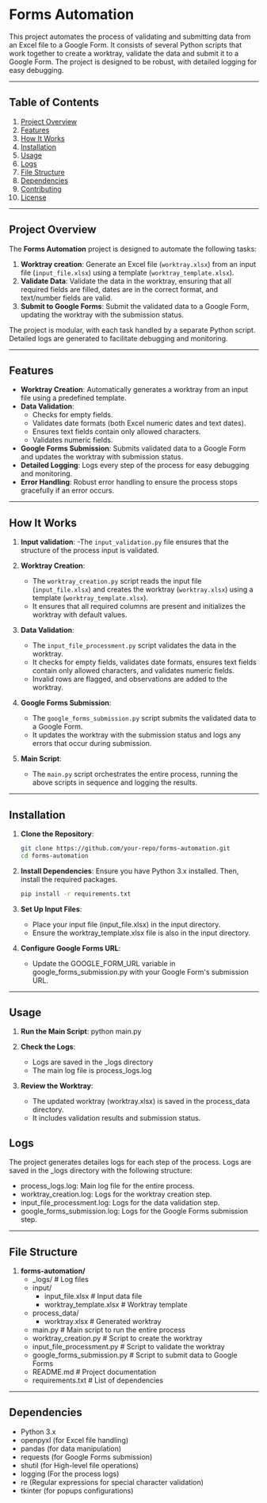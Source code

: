 # Forms Automation

This project automates the process of validating and submitting data from an Excel file to a Google Form. It consists of several Python scripts that work together to create a worktray, validate the data and submit it to a Google Form. The project is designed to be robust, with detailed logging for easy debugging.

---

## Table of Contents

1. [Project Overview](#project-overview)
2. [Features](#features)
3. [How It Works](#how-it-works)
4. [Installation](#installation)
5. [Usage](#usage)
6. [Logs](#logs)
7. [File Structure](#file-structure)
8. [Dependencies](#dependencies)
9. [Contributing](#contributing)
10. [License](#license)

---

## Project Overview

The **Forms Automation** project is designed to automate the following tasks:
1. **Worktray creation**: Generate an Excel file (`worktray.xlsx`) from an input file (`input_file.xlsx`) using a template (`worktray_template.xlsx`).
2. **Validate Data**: Validate the data in the worktray, ensuring that all required fields are filled, dates are in the correct format, and text/number fields are valid.
3. **Submit to Google Forms**: Submit the validated data to a Google Form, updating the worktray with the submission status.

The project is modular, with each task handled by a separate Python script. Detailed logs are generated to facilitate debugging and monitoring.

---

## Features

- **Worktray Creation**: Automatically generates a worktray from an input file using a predefined template.
- **Data Validation**:
  - Checks for empty fields.
  - Validates date formats (both Excel numeric dates and text dates).
  - Ensures text fields contain only allowed characters.
  - Validates numeric fields.
- **Google Forms Submission**: Submits validated data to a Google Form and updates the worktray with submission status.
- **Detailed Logging**: Logs every step of the process for easy debugging and monitoring.
- **Error Handling**: Robust error handling to ensure the process stops gracefully if an error occurs.

---

## How It Works

1. **Input validation**:
   -The `input_validation.py` file ensures that the structure of the process input is validated.

2. **Worktray Creation**:
   - The `worktray_creation.py` script reads the input file (`input_file.xlsx`) and creates the worktray (`worktray.xlsx`) using a template (`worktray_template.xlsx`).
   - It ensures that all required columns are present and initializes the worktray with default values.

3. **Data Validation**:
   - The `input_file_processment.py` script validates the data in the worktray.
   - It checks for empty fields, validates date formats, ensures text fields contain only allowed characters, and validates numeric fields.
   - Invalid rows are flagged, and observations are added to the worktray.

4. **Google Forms Submission**:
   - The `google_forms_submission.py` script submits the validated data to a Google Form.
   - It updates the worktray with the submission status and logs any errors that occur during submission.

5. **Main Script**:
   - The `main.py` script orchestrates the entire process, running the above scripts in sequence and logging the results.

---

## Installation

1. **Clone the Repository**:
   ```bash
   git clone https://github.com/your-repo/forms-automation.git
   cd forms-automation

2. **Install Dependencies**:
   Ensure you have Python 3.x installed. Then, install the required packages.
   ```bash
   pip install -r requirements.txt

3. **Set Up Input Files**:
   - Place your input file (input_file.xlsx) in the input directory.
   - Ensure the worktray_template.xlsx file is also in the input directory.

4. **Configure Google Forms URL**:
    - Update the GOOGLE_FORM_URL variable in google_forms_submission.py with your Google Form's submission URL.

---

## Usage

1. **Run the Main Script**:
python main.py

2. **Check the Logs**:
    - Logs are saved in the _logs directory
    - The main log file is process_logs.log

3. **Review the Worktray**:
    - The updated worktray (worktray.xlsx) is saved in the process_data directory.
    - It includes validation results and submission status.

## Logs

The project generates detailes logs for each step of the process. Logs are saved in the _logs directory with the following structure:
   - process_logs.log: Main log file for the entire process.
   - worktray_creation.log: Logs for the worktray creation step.
   - input_file_processment.log: Logs for the data validation step.
   - google_forms_submission.log: Logs for the Google Forms submission step.

---   

## File Structure

1. **forms-automation/**
   - _logs/                       # Log files
   - input/
      - input_file.xlsx           # Input data file
      - worktray_template.xlsx    # Worktray template
   - process_data/
      - worktray.xlsx             # Generated worktray
   - main.py                      # Main script to run the entire process
   - worktray_creation.py         # Script to create the worktray
   - input_file_processment.py    # Script to validate the worktray
   - google_forms_submission.py   # Script to submit data to Google Forms
   - README.md                    # Project documentation
   - requirements.txt             # List of dependencies

---

## Dependencies

- Python 3.x
- openpyxl (for Excel file handling)
- pandas (for data manipulation)
- requests (for Google Forms submission)
- shutil (for High-level file operations)
- logging (For the process logs)
- re (Regular expressions for special character validation)
- tkinter (for popups configurations)